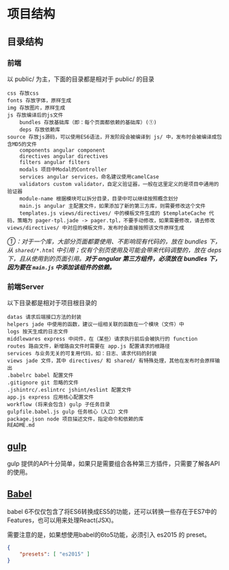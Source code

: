 # 项目结构

## 目录结构

### 前端

以 public/ 为主，下面的目录都是相对于 public/ 的目录

```
css 存放css
fonts 存放字体，原样生成
img 存放图片，原样生成
js 存放编译后的js文件
    bundles 存放基础库（即：每个页面都依赖的基础库）(①)
    deps 存放依赖库
source 存放js源码，可以使用ES6语法，开发阶段会被编译到 js/ 中，发布时会被编译成包含MD5的文件
    components angular component
    directives angular directives
    filters angular filters
    modals 项目中Modal的Controller
    services angular services，命名建议使用camelCase
    validators custom validator，自定义验证器，一般在这里定义的是项目中通用的验证器
    module-name 根据模块可以拆分目录，目录中可以继续按照概念划分
    main.js angular 主配置文件，如果添加了新的第三方库，则需要修改这个文件
    templates.js views/directives/ 中的模板文件生成的 $templateCache 代码，策略为 pager-tpl.jade -> pager.tpl，不要手动修改，如果需要修改，请去修改 views/directives/ 中对应的模板文件，发布时会直接按照该文件原样生成
```

*①：对于一个库，大部分页面都要使用、不影响现有代码的，放在 bundles 下，从 `shared/*.html` 中引用；仅有个别页使用及可能会带来代码调整的，放在 deps 下，且从使用到的页面引用。**对于 angular 第三方组件，必须放在 bundles 下，因为要在 `main.js` 中添加该组件的依赖。***
### 前端Server

以下目录都是相对于项目根目录的

```
datas 请求后端接口方法的封装
helpers jade 中使用的函数，建议一组相关联的函数在一个模块（文件）中
logs 按天生成的日志文件
middlewares express 中间件，在（某些）请求执行前后会被执行的 function
routes 路由文件，新增路由文件时需要在 app.js 配置请求的根路径
services 与业务无关的可复用代码，如：日志、请求代码的封装
views jade 文件，其中 directives/ 和 shared/ 有特殊处理，其他在发布时会原样输出
.babelrc babel 配置文件
.gitignore git 忽略的文件
.jshintrc/.eslintrc jshint/eslint 配置文件
app.js express 应用核心配置文件
workflow (将来会包含) gulp 子任务目录
gulpfile.babel.js gulp 任务核心（入口）文件
package.json node 项目描述文件，指定命令和依赖的库
README.md
```

## [gulp](https://github.com/lisposter/gulp-docs-zh-cn/blob/master/API.md)

gulp 提供的API十分简单，如果只是需要组合各种第三方插件，只需要了解各API的使用。

## [Babel](http://babeljs.io/)

babel 6不仅仅包含了将ES6转换成ES5的功能，还可以转换一些存在于ES7中的Features，也可以用来处理React(JSX)。

需要注意的是，如果想使用babel的6to5功能，必须引入 es2015 的 preset。

```json
{
    "presets": [ "es2015" ]
}
```

